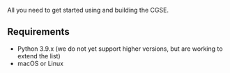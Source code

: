 All you need to get started using and building the CGSE.

## Requirements

- Python 3.9.x (we do not yet support higher versions, but are working to extend the list)
- macOS or Linux
